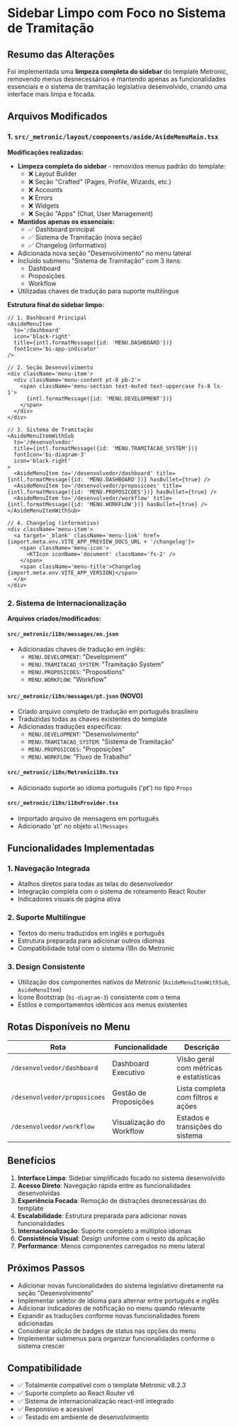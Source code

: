 # Sidebar Limpo com Foco no Sistema de Tramitação

## Resumo das Alterações

Foi implementada uma **limpeza completa do sidebar** do template Metronic, removendo menus desnecessários e mantendo apenas as funcionalidades essenciais e o sistema de tramitação legislativa desenvolvido, criando uma interface mais limpa e focada.

## Arquivos Modificados

### 1. `src/_metronic/layout/components/aside/AsideMenuMain.tsx`

**Modificações realizadas:**
- **Limpeza completa do sidebar** - removidos menus padrão do template:
  - ❌ Layout Builder
  - ❌ Seção "Crafted" (Pages, Profile, Wizards, etc.)
  - ❌ Accounts
  - ❌ Errors
  - ❌ Widgets
  - ❌ Seção "Apps" (Chat, User Management)
- **Mantidos apenas os essenciais:**
  - ✅ Dashboard principal
  - ✅ Sistema de Tramitação (nova seção)
  - ✅ Changelog (informativo)
- Adicionada nova seção "Desenvolvimento" no menu lateral
- Incluído submenu "Sistema de Tramitação" com 3 itens:
  - Dashboard
  - Proposições  
  - Workflow
- Utilizadas chaves de tradução para suporte multilíngue

**Estrutura final do sidebar limpo:**
```tsx
// 1. Dashboard Principal
<AsideMenuItem
  to='/dashboard'
  icon='black-right'
  title={intl.formatMessage({id: 'MENU.DASHBOARD'})}
  fontIcon='bi-app-indicator'
/>

// 2. Seção Desenvolvimento
<div className='menu-item'>
  <div className='menu-content pt-8 pb-2'>
    <span className='menu-section text-muted text-uppercase fs-8 ls-1'>
      {intl.formatMessage({id: 'MENU.DEVELOPMENT'})}
    </span>
  </div>
</div>

// 3. Sistema de Tramitação
<AsideMenuItemWithSub
  to='/desenvolvedor'
  title={intl.formatMessage({id: 'MENU.TRAMITACAO_SYSTEM'})}
  fontIcon='bi-diagram-3'
  icon='black-right'
>
  <AsideMenuItem to='/desenvolvedor/dashboard' title={intl.formatMessage({id: 'MENU.DASHBOARD'})} hasBullet={true} />
  <AsideMenuItem to='/desenvolvedor/proposicoes' title={intl.formatMessage({id: 'MENU.PROPOSICOES'})} hasBullet={true} />
  <AsideMenuItem to='/desenvolvedor/workflow' title={intl.formatMessage({id: 'MENU.WORKFLOW'})} hasBullet={true} />
</AsideMenuItemWithSub>

// 4. Changelog (informativo)
<div className='menu-item'>
  <a target='_blank' className='menu-link' href={import.meta.env.VITE_APP_PREVIEW_DOCS_URL + '/changelog'}>
    <span className='menu-icon'>
      <KTIcon iconName='document' className='fs-2' />
    </span>
    <span className='menu-title'>Changelog {import.meta.env.VITE_APP_VERSION}</span>
  </a>
</div>
```

### 2. Sistema de Internacionalização

**Arquivos criados/modificados:**

#### `src/_metronic/i18n/messages/en.json`
- Adicionadas chaves de tradução em inglês:
  - `MENU.DEVELOPMENT`: "Development"
  - `MENU.TRAMITACAO_SYSTEM`: "Tramitação System"
  - `MENU.PROPOSICOES`: "Propositions"
  - `MENU.WORKFLOW`: "Workflow"

#### `src/_metronic/i18n/messages/pt.json` (NOVO)
- Criado arquivo completo de tradução em português brasileiro
- Traduzidas todas as chaves existentes do template
- Adicionadas traduções específicas:
  - `MENU.DEVELOPMENT`: "Desenvolvimento"
  - `MENU.TRAMITACAO_SYSTEM`: "Sistema de Tramitação"
  - `MENU.PROPOSICOES`: "Proposições"
  - `MENU.WORKFLOW`: "Fluxo de Trabalho"

#### `src/_metronic/i18n/Metronici18n.tsx`
- Adicionado suporte ao idioma português ('pt') no tipo `Props`

#### `src/_metronic/i18n/i18nProvider.tsx`
- Importado arquivo de mensagens em português
- Adicionado 'pt' no objeto `allMessages`

## Funcionalidades Implementadas

### 1. Navegação Integrada
- Atalhos diretos para todas as telas do desenvolvedor
- Integração completa com o sistema de roteamento React Router
- Indicadores visuais de página ativa

### 2. Suporte Multilíngue
- Textos do menu traduzidos em inglês e português
- Estrutura preparada para adicionar outros idiomas
- Compatibilidade total com o sistema i18n do Metronic

### 3. Design Consistente
- Utilização dos componentes nativos do Metronic (`AsideMenuItemWithSub`, `AsideMenuItem`)
- Ícone Bootstrap (`bi-diagram-3`) consistente com o tema
- Estilos e comportamentos idênticos aos menus existentes

## Rotas Disponíveis no Menu

| Rota | Funcionalidade | Descrição |
|------|---------------|-----------|
| `/desenvolvedor/dashboard` | Dashboard Executivo | Visão geral com métricas e estatísticas |
| `/desenvolvedor/proposicoes` | Gestão de Proposições | Lista completa com filtros e ações |
| `/desenvolvedor/workflow` | Visualização do Workflow | Estados e transições do sistema |

## Benefícios

1. **Interface Limpa**: Sidebar simplificado focado no sistema desenvolvido
2. **Acesso Direto**: Navegação rápida entre as funcionalidades desenvolvidas
3. **Experiência Focada**: Remoção de distrações desnecessárias do template
4. **Escalabilidade**: Estrutura preparada para adicionar novas funcionalidades
5. **Internacionalização**: Suporte completo a múltiplos idiomas
6. **Consistência Visual**: Design uniforme com o resto da aplicação
7. **Performance**: Menos componentes carregados no menu lateral

## Próximos Passos

- Adicionar novas funcionalidades do sistema legislativo diretamente na seção "Desenvolvimento"
- Implementar seletor de idioma para alternar entre português e inglês
- Adicionar indicadores de notificação no menu quando relevante
- Expandir as traduções conforme novas funcionalidades forem adicionadas
- Considerar adição de badges de status nas opções do menu
- Implementar submenus para organizar funcionalidades conforme o sistema crescer

## Compatibilidade

- ✅ Totalmente compatível com o template Metronic v8.2.3
- ✅ Suporte completo ao React Router v6
- ✅ Sistema de internacionalização react-intl integrado
- ✅ Responsivo e acessível
- ✅ Testado em ambiente de desenvolvimento 